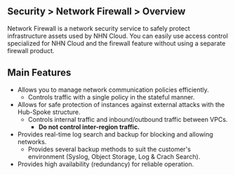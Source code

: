 ## Security > Network Firewall > Overview

Network Firewall is a network security service to safely protect infrastructure assets used by NHN Cloud. You can easily use access control specialized for NHN Cloud and the firewall feature without using a separate firewall product.

## Main Features
* Allows you to manage network communication policies efficiently.
    * Controls traffic with a single policy in the stateful manner.
* Allows for safe protection of instances against external attacks with the Hub-Spoke structure.
    * Controls internal traffic and inbound/outbound traffic between VPCs.
      * **Do not control inter-region traffic.**
* Provides real-time log search and backup for blocking and allowing networks.
    * Provides several backup methods to suit the customer's environment (Syslog, Object Storage, Log & Crach Search).
* Provides high availability (redundancy) for reliable operation.